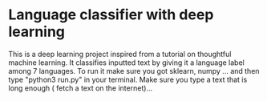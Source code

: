 # Language classifier with deep learning
This is a deep learning project inspired from a tutorial on thoughtful machine learning.
It classifies inputted text by giving it a language label among 7 languages.
To run it make sure you got sklearn, numpy ... and then type "python3 run.py" in your terminal.
Make sure you type a text that is long enough ( fetch a text on the internet)... 
